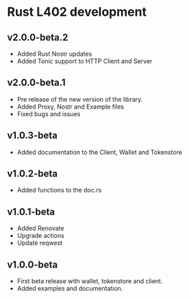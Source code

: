 # Rust L402 development

## v2.0.0-beta.2

- Added Rust Nostr updates
- Added Tonic support to HTTP Client and Server

## v2.0.0-beta.1

- Pre release of the new version of the library.
- Added Proxy, Nostr and Example files
- Fixed bugs and issues

## v1.0.3-beta

- Added documentation to the Client, Wallet and Tokenstore

## v1.0.2-beta

- Added functions to the doc.rs

## v1.0.1-beta


- Added Renovate
- Upgrade actions
- Update reqwest

## v1.0.0-beta

- First beta release with wallet, tokenstore and client.
- Added examples and documentation.
